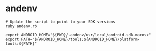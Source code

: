 # andenv

    # Update the script to point to your SDK versions
    ruby andenv.rb

    export ANDROID_HOME="${PWD}/.andenv/usr/local/android-sdk-macosx"
    export PATH="${ANDROID_HOME}/tools;${ANDROID_HOME}/platform-tools:${PATH}"

